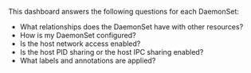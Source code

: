 This dashboard answers the following questions for each DaemonSet:

- What relationships does the DaemonSet have with other resources?
- How is my DaemonSet configured?
- Is the host network access enabled?
- Is the host PID sharing or the host IPC sharing enabled?
- What labels and annotations are applied?
